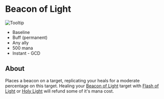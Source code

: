 # Beacon of Light

![Tooltip]()

- Baseline
- Buff (permanent)
- Any ally
- 500 mana
- Instant - GCD

## About

Places a beacon on a target, replicating your heals for a moderate percentage on this target. Healing your [Beacon of Light](https://www.wowhead.com/spell=53563) target with [Flash of Light](https://www.wowhead.com/spell=19750) or [Holy Light](https://www.wowhead.com/spell=82326) will refund some of it's mana cost.
